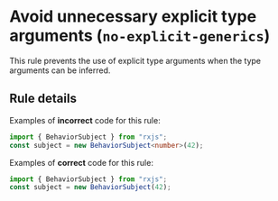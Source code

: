 # Avoid unnecessary explicit type arguments (`no-explicit-generics`)

This rule prevents the use of explicit type arguments when the type arguments can be inferred.

## Rule details

Examples of **incorrect** code for this rule:

```ts
import { BehaviorSubject } from "rxjs";
const subject = new BehaviorSubject<number>(42);
```

Examples of **correct** code for this rule:

```ts
import { BehaviorSubject } from "rxjs";
const subject = new BehaviorSubject(42);
```
